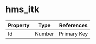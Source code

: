 # hms_itk


| Property     | Type | References | 
| ---------------- | :--: | :--: |
|Id | Number | Primary Key|

